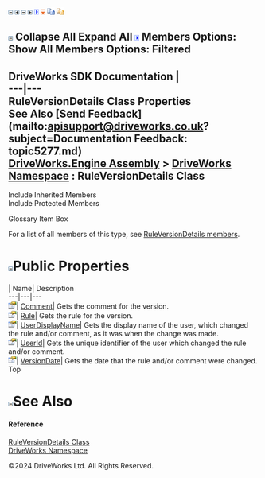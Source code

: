 ![](dotnetimages/collapse.gif) ![](dotnetimages/expand.gif) ![](dotnetimages/collapse.gif) ![](dotnetimages/expand.gif) ![](dotnetimages/drpdown.gif) ![](dotnetimages/drpdown_orange.gif) ![](dotnetimages/copycode.gif) ![](dotnetimages/copycodeHighlight.gif)

![](dotnetimages/collapse.gif) Collapse All Expand All ![](dotnetimages/drpdown.gif) Members Options: Show All  Members Options: Filtered   
---  
DriveWorks SDK Documentation  |   
---|---  
RuleVersionDetails Class Properties   
See Also [Send Feedback](mailto:apisupport@driveworks.co.uk?subject=Documentation Feedback: topic5277.md)  
[DriveWorks.Engine Assembly](topic2156.md) > [DriveWorks Namespace](topic2159.md) : RuleVersionDetails Class  
---  
  
Include Inherited Members    
Include Protected Members    


Glossary Item Box

For a list of all members of this type, see [RuleVersionDetails members](topic5278.md).

# ![](dotnetimages/collapse.gif)Public Properties

| Name| Description  
---|---|---  
![Public Property](dotnetimages/publicProperty.gif)| [Comment](topic5283.md)| Gets the comment for the version.   
![Public Property](dotnetimages/publicProperty.gif)| [Rule](topic5284.md)| Gets the rule for the version.   
![Public Property](dotnetimages/publicProperty.gif)| [UserDisplayName](topic5285.md)| Gets the display name of the user, which changed the rule and/or comment, as it was when the change was made.   
![Public Property](dotnetimages/publicProperty.gif)| [UserId](topic5286.md)| Gets the unique identifier of the user which changed the rule and/or comment.   
![Public Property](dotnetimages/publicProperty.gif)| [VersionDate](topic5287.md)| Gets the date that the rule and/or comment were changed.   
Top

# ![](dotnetimages/collapse.gif)See Also

#### Reference

[RuleVersionDetails Class](topic5277.md)   
[DriveWorks Namespace](topic2159.md)

©2024 DriveWorks Ltd. All Rights Reserved.
